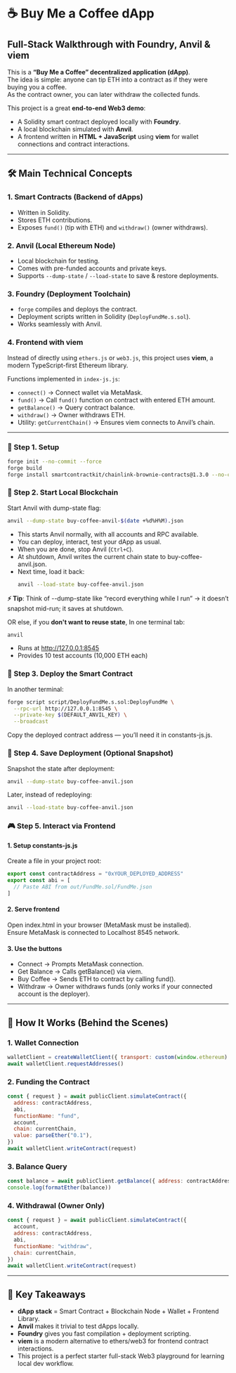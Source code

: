 # ☕ Buy Me a Coffee dApp
## Full-Stack Walkthrough with Foundry, Anvil & viem

This is a **“Buy Me a Coffee” decentralized application (dApp)**.  
The idea is simple: anyone can tip ETH into a contract as if they were buying you a coffee.  
As the contract owner, you can later withdraw the collected funds.

This project is a great **end-to-end Web3 demo**:
- A Solidity smart contract deployed locally with **Foundry**.
- A local blockchain simulated with **Anvil**.
- A frontend written in **HTML + JavaScript** using **viem** for wallet connections and contract interactions.

---
## 🛠 Main Technical Concepts

### 1. **Smart Contracts (Backend of dApps)**
- Written in Solidity.
- Stores ETH contributions.
- Exposes `fund()` (tip with ETH) and `withdraw()` (owner withdraws).

### 2. **Anvil (Local Ethereum Node)**
- Local blockchain for testing.
- Comes with pre-funded accounts and private keys.
- Supports `--dump-state` / `--load-state` to save & restore deployments.

### 3. **Foundry (Deployment Toolchain)**
- `forge` compiles and deploys the contract.
- Deployment scripts written in Solidity (`DeployFundMe.s.sol`).
- Works seamlessly with Anvil.

### 4. **Frontend with viem**
Instead of directly using `ethers.js` or `web3.js`, this project uses **viem**, a modern TypeScript-first Ethereum library.

Functions implemented in `index-js.js`:
- `connect()` → Connect wallet via MetaMask.
- `fund()` → Call `fund()` function on contract with entered ETH amount.
- `getBalance()` → Query contract balance.
- `withdraw()` → Owner withdraws ETH.
- Utility: `getCurrentChain()` → Ensures viem connects to Anvil’s chain.

---
### 🚀 Step 1. Setup
```bash
forge init --no-commit --force
forge build
forge install smartcontractkit/chainlink-brownie-contracts@1.3.0 --no-commit
```

### 🚀 Step 2. Start Local Blockchain
Start Anvil with dump-state flag:
```bash
anvil --dump-state buy-coffee-anvil-$(date +%d%H%M).json
```
- This starts Anvil normally, with all accounts and RPC available.
- You can deploy, interact, test your dApp as usual.
- When you are done, stop Anvil (`Ctrl+C`).
- At shutdown, Anvil writes the current chain state to buy-coffee-anvil.json.
- Next time, load it back:
  ```bash
  anvil --load-state buy-coffee-anvil.json
  ```
**⚡ Tip**: Think of --dump-state like “record everything while I run” → it doesn’t snapshot mid-run; it saves at shutdown.

OR else, if you **don't want to reuse state**, In one terminal tab:
```bash
anvil
```
- Runs at http://127.0.0.1:8545
- Provides 10 test accounts (10,000 ETH each)

### 🚀 Step 3. Deploy the Smart Contract
In another terminal:
```bash
forge script script/DeployFundMe.s.sol:DeployFundMe \
  --rpc-url http://127.0.0.1:8545 \
  --private-key $(DEFAULT_ANVIL_KEY) \
  --broadcast
```
Copy the deployed contract address — you’ll need it in constants-js.js.

### 🚀 Step 4. Save Deployment (Optional Snapshot)
Snapshot the state after deployment:
```bash
anvil --dump-state buy-coffee-anvil.json
```
Later, instead of redeploying:
```bash
anvil --load-state buy-coffee-anvil.json
```

### 🎮 Step 5. Interact via Frontend
#### 1. Setup constants-js.js
Create a file in your project root:
```js
export const contractAddress = "0xYOUR_DEPLOYED_ADDRESS"
export const abi = [
  // Paste ABI from out/FundMe.sol/FundMe.json
]
```

#### 2. Serve frontend
Open index.html in your browser (MetaMask must be installed).  
Ensure MetaMask is connected to Localhost 8545 network.

#### 3. Use the buttons
- Connect → Prompts MetaMask connection.
- Get Balance → Calls getBalance() via viem.
- Buy Coffee → Sends ETH to contract by calling fund().
- Withdraw → Owner withdraws funds (only works if your connected account is the deployer).

---
## 🧩 How It Works (Behind the Scenes)
### 1. Wallet Connection
```js
walletClient = createWalletClient({ transport: custom(window.ethereum) })
await walletClient.requestAddresses()
```
### 2. Funding the Contract
```js
const { request } = await publicClient.simulateContract({
  address: contractAddress,
  abi,
  functionName: "fund",
  account,
  chain: currentChain,
  value: parseEther("0.1"),
})
await walletClient.writeContract(request)
```

### 3. Balance Query
```js
const balance = await publicClient.getBalance({ address: contractAddress })
console.log(formatEther(balance))
```

### 4. Withdrawal (Owner Only)
```js
const { request } = await publicClient.simulateContract({
  account,
  address: contractAddress,
  abi,
  functionName: "withdraw",
  chain: currentChain,
})
await walletClient.writeContract(request)
```
---
## 🔑 Key Takeaways
- **dApp stack** = Smart Contract + Blockchain Node + Wallet + Frontend Library.
- **Anvil** makes it trivial to test dApps locally.
- **Foundry** gives you fast compilation + deployment scripting.
- **viem** is a modern alternative to ethers/web3 for frontend contract interactions.
- This project is a perfect starter full-stack Web3 playground for learning local dev workflow.

